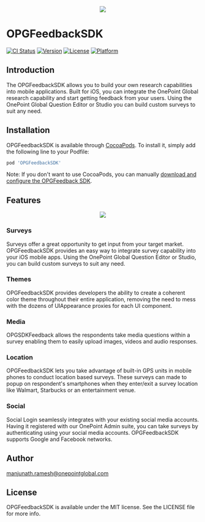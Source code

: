 <p align="center">
  <img src="https://www.onepointglobal.com/Images/OPG_Github_logo.png"/>
</p>

# OPGFeedbackSDK

[![CI Status](http://img.shields.io/travis/manjunath.ramesh@onepointglobal.com/OPGFeedbackSDK.svg?style=flat)](https://travis-ci.org/manjunath.ramesh@onepointglobal.com/OPGFeedbackSDK)
[![Version](https://img.shields.io/cocoapods/v/OPGFeedbackSDK.svg?style=flat)](http://cocoapods.org/pods/OPGFeedbackSDK)
[![License](https://img.shields.io/cocoapods/l/OPGFeedbackSDK.svg?style=flat)](http://cocoapods.org/pods/OPGFeedbackSDK)
[![Platform](https://img.shields.io/cocoapods/p/OPGFeedbackSDK.svg?style=flat)](http://cocoapods.org/pods/OPGFeedbackSDK)

## Introduction

The OPGFeedbackSDK allows you to build your own research capabilities into mobile applications. Built for iOS, you can integrate the OnePoint Global research capability and start getting feedback from your users. Using the OnePoint Global Question Editor or Studio you can build custom surveys to suit any need.


## Installation

OPGFeedbackSDK is available through [CocoaPods](http://cocoapods.org). To install
it, simply add the following line to your Podfile:

```ruby
pod 'OPGFeedbackSDK'
```
Note: If you don't want to use CocoaPods, you can manually [download and configure the OPGFeedback SDK](https://github.com/OnePointGlobal/OnePoint-Global-Mobile-App-SDK-iOS).

## Features

<p align="center">
  <img src="https://www.onepointglobal.com/Images/OPG_dash.png"/>
</p>


### Surveys

Surveys offer a great opportunity to get input from your target market. OPGFeedbackSDK provides an easy way to integrate survey capability into your iOS mobile apps. Using the OnePoint Global Question Editor or Studio, you can build custom surveys to suit any need.

### Themes
OPGFeedbackSDK provides developers the ability to create a coherent color theme throughout their entire application, removing the need to mess with the dozens of UIAppearance proxies for each UI component.


### Media
OPGSDKFeedback allows the respondents take media questions within a survey enabling them to easily upload images, videos and audio responses.

### Location
OPGFeedbackSDK lets you take advantage of built-in GPS units in mobile phones to conduct location based surveys. These surveys can made to popup on respondent's smartphones when they enter/exit a survey location like Walmart, Starbucks or an entertainment venue.

### Social
Social Login seamlessly integrates with your existing social media accounts. Having it registered with our OnePoint Admin suite, you can take surveys by authenticating using your social media accounts. OPGFeedbackSDK supports Google and Facebook networks.

## Author

manjunath.ramesh@onepointglobal.com

## License

OPGFeedbackSDK is available under the MIT license. See the LICENSE file for more info.
